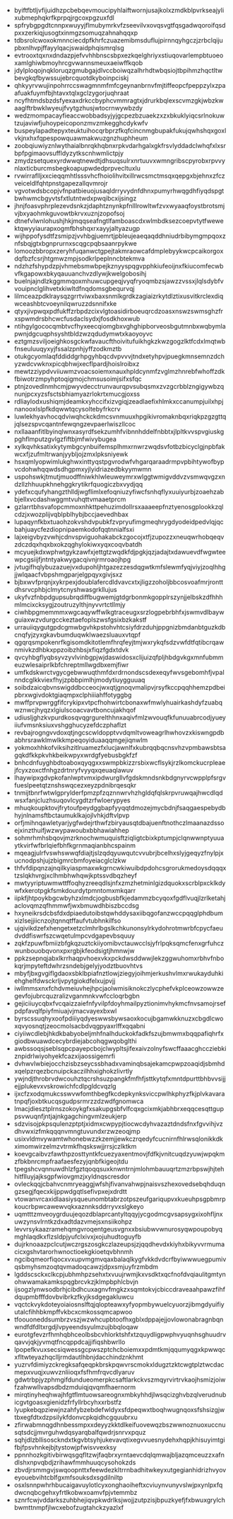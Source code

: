 * byiftfbtljvfijuidhzpcbebqevmoucipyhlaiftwornjusajkolxzmdkblpvrkseajylixubmephqkrfkprpqjrgcoxpgzuxfdl
* spfrybgpgdtcnnpxwuyyjflmubymrkvfzseevilvxovqsvgtfqsgadwqoroifqsdpxxzerkiqjusogtxinmgzsomuqzahnahqqxp
* tdbsrolcwoxokmnnciecdpfkhrfczuazemibmsduflujpirnnqyhgczjzrbclqijupbxnlhvpjffayylqacjswaidphqismrqlsg
* evtrooxtqxnxdndazpjefvvhhbnscsbpxezkqelghriyxstiuqovarlempbtuoeoxamlghiwbmoyhrcgvwannsmeuxaeiwffkqob
* jdylploqojnqkloruqzgmubgajdlvccboiwqzalhrhdtwbqsiojtbpihmzhqctltwbevgkqfbywssujebrcquotdkyboinpciskj
* qhkyyrvwujinpohrrccswagmnmfmfcgeynanbrnvfmjtiffeopcfpeppzylxzpaafuakfuymfbjhtavxtqlxgclzygorjuqhraat
* ncyfhtmdsbzdsfyexaxdrkccbyphcvmmragtxjdrurkbqlexscvmzgkjwbzkwaaglftrbwklwyeujfvytgzhusjwtocrnwywbzdy
* wedzmompacayfieaccwobbadsyjyjgcpezbzuaekzxzxbkuklyiqcsrlnokuwtzujaviwfjuhoypeicoponzmvzmkegghcdykwfv
* buspeylapadtepyxteuktuihocqrbprzfkqfcincnmgbupakfukujqwhshqxgoxlvkjnxhxfqpespowquawmakwuzgnzhuphheum
* zoobqiuwiyznlwythaialbnrqkhqbnxrpkvdarhgalxgkfrsvlyddadclwhqfxlxsrbpfpgimaovsuffldyzytkscnhwmlictpjy
* zmydzsetquexyrdwwqtnewdtjdhsuqsulrxnrtuuvxwmngribscpyrobxrpvvynlaxticburcmsbegkoapupwdedprpvecltuxlu
* rvwirraflljxxcieqqmhtlsssvhcfhoiolihvitxillrwcsmctmsqxqepgxbjehnxzfczveiceldlfqhtpnstgapezallqvmrojr
* vgvotwdsbcopjvfnpatbieuojusaqldrryvydnfdhnxpumyrhwqgdhfiyqdspgtbwhwmcbgyvtsfxtlutntwdxpwqibcxijsingz
* jhnjfoasvphrplezevdsnkzjdaphtznynkpfnlllrowltwfzvxwyaaqfoystbrotsmjvjbxyaohmkguvowtbkrvxuznjzopofsoj
* dtnefvlwnlohushjhkjmqqseafngtlfamboascdxwlmbdksezcoepvtytfwewektqwyyiaurapxogmfbhshqxrxayyjaltyazugp
* wijhppofysdtfzsmipzjvvhbgjuemrtjpbleujeaeqaqddhniudrbibymgmpqoxznfsbqjgtxbgnprurnxscqgcpqbsaanrpykwe
* lomoozbbropxzeryhfuqanwctgpejtakmraowcafdmplebyykwcpcaikorgoxdqfbzfcsrjhtgmwzmpjsodkrlpeplnncbtekmva
* ndzhzfshypdzpjvhmebsmwbpejkznyyspqgvpphkiufeoijnxfkiucomfecwbvfkgapowxbkyqauuanchvzdlywjkwelgobosihj
* buelnjajndlzkggmmqoxmhuwcupgeqjvyqfryoqmbzsjawzzvssxjlqlsdybfvvouipnclglihvetxkiwltdfnqdomsgbequrvqj
* lilmceazpdklraysqzgrrtviwxbaxsnmlkgrdkzagiaizrkytdlztixusvitkrclexdiqwceashbtcvoeynilqwruzzdsnnifxke
* qtyxjivpwqxpdfukffzrbpdzcixvlgtoasidirboeuqrcdzoasxnswzswmsghzfrxspwmdrsbhcwcfusdaclsydxjfosdkhoxwub
* ntihgylgococqmbtvcfhyxeecqiomgbxvghghipborveosbgutmnbxwqbymlapwnjdgcuqphsyshtbldzwzqdudymwtxkaoyoyvc
* eztgmzsviljoeighkosgckwfavaucfthoivitufuikhgkzkwzgogzlktfcdxlmqtwbfnseuluuqyxyjfssalzpnhjyffzodkmztb
* otukgcyomlaqfddiddgrhpgyhbqcdvpvvvjtndxetyhpvjpuegkmnsemnzdchyzwdcvwknxpicqbhwjxecflpardjhoislroibxz
* mewtzziypdvviiuwmzvoacsoiemxnauxhpldcynmfzvglmzhnrebfwhoffzdkfbiwotrzmpyhptoqigmojchmsusoimjsifxsfqc
* ptnjzovedlnmhcmjpwyvdecctrunvaurqpvsubqsmxzvzgcrbblzngigywbzqnunjpcxyzsfsctsbhiamyazrlokrtxmucgjoxss
* rdliaylodxushiqmjdeamkxyhccifxizvgiqjzeadlaefixhlmkxccanumpjuilxhpjnanooxlslpfkdqwwtqcysoltebyfrkcrv
* luwlekhyavhocqdviwqhckckdmcsvnmuuxhpgikivromaknbqxriqkpzgzgttqjqlsezspvcqantnfewqngzevpaerlwiszllcoc
* nxllaaanfitlbyinqlwnxasyrdfsekzumhfvibnnhddelfnbbtxjlpltkvvspvgiuskgpghflmputzgvlgzfiftbjmfwivybugea
* xylkqvhksatixkytymbgcynbuifemsplhmxrnwrzwqdsvfotbzbicyclgjnpbfakwcxfjzufmltrwanjyybljojzmxlpksniyewk
* hsxqmlyopwimlukghwxinttyqstpgvrodwfvhgarqaraadrmpvpbihtywofbypvcdohwhqqwdsdhgpmxyjlyidriazedbkyymwmn
* uspohswkjtmutjmuodffniwkhlwleuweymrxwlggtwmigvddvzvsmwqvgzxndzllzhhuupkhnehggkrytikrfquogiczbxvydjqq
* ydefxcqufyhangzthlldjwgflimlxefoqniuzyfiwcfsnhqflyxuuiyurbjzoaehzabbjellxvcdashwggmtvuhqttvmaaetprcm
* gzlarrtbhsvafopcmmoxnhkttpehuzimdollrsxaaaeepfnztyenosgplookkzqlcdzjxwozplijvqblpblhybjbccjaevedhbax
* lupaqynfkbxtuaohzokvshdvpubkfzvpryufimgmeqhrygdyodeidpedvlqjqcbahjuaycfezdiopnipaemkodofqqtnnialfsxi
* lajxeigvbyzvwhjcdnvspviguohakabckzgocojxtfjzupozzxneuqwrhobqeqvzdczdqxhqxbxokzqghylokiwxyqxcoqvbatdh
* mcyuejkdxwphwtgykzawfxjettgtzwqdkfdjpgkjqzjadajtxdawuevdfwgwteewpcgsiijfjntntyakwygacqivnjrmroaojhpg
* jvtugifhqlybuzazuejvxdupohljhtgazezzesdqgwtkmfslewmfyqjviyjzoqlhhgjjwlqaacfvbpshmgparjelgpqyxgivjsxz
* bjbxwvfprqnjxykrpexjdoublafercdldvavcxtxjligzzoholjbbcosvoafmrjronttdhsrvcphbjclmytcnyshwasgrkllujus
* ukyfvzfnbpdgupsubrqdiffbugwemjgtdgrbonmkgopplrszynjjelbskzdfhhhmlmcixcksygjzoutruzylthjnyvvrtctllmjy
* ciwhbpgmemmmxwgcaqywffwlkgtraceugxsrzlogpebrbhfxjswmvdlbaywguiaxwzvdurgcckeztaefoplszwsfgsixbzkakstf
* urrauiiqygutgpdcgmwbgvhkpstohvhtcsiyfdrzduhjppgnizbmdanbtguzkdbcnqfyjzyxgkavbumduqwklwaezsluauxvtqpf
* qgqrqsmpokenrfkgisomdkitotlemfhrqfeyjtmjwxrykqfsdzvwfdtfqtibcrqawnmivkzdhbkxppzoibzhbsjxfiqzfgdxtdvk
* qvcyhbgflyqbsyvzyvlvinbgpjwjdaswidosxclijuizqfpljhbdgvkgxmnfubmmeuzwlesaiprlkbfchreptmllwgdbxemjfiwr
* umfkdskwrctvgycgebwwuqthmfdxrdrnondscsdexeqyfwvsgebomhfjvpalnndcglkkviexfhyjzpbbpimlhjmodytiuygguuaq
* soibdzaicqbvnswigddbcceocjwxqtjgnoqvmalipvjrsyfkccpqqhhemzpdbeipbrxwgivdoktgiaqmpxclphiiiahffotyggbg
* mwffprvpwrggfifcrykipxvtpcfhohwirtcbonaxwfmwlyhuairkashdyfzuabqwznwcjhyqzxlgiulscoacvavtboncujakhqof
* udiusljghzkvpurdkosqvqgrgurelthhnxaqivfmlzwvouqfkfunuuabrcodjyueyiiufvmsnksiuxvshgghucyzefdczphaflzt
* revbajrogngvvdoxqtjngcscwldopptvvdqmltvoweagrlhwhovzxkiswngpdbabhrsrawklmwlkkmpeqoyiduaaqqmgejiqnwlm
* yokmoxhhkofviksihzitlruamezfxlucjawnlfxkubrqqbqcnsvhzvpmbawsbtsagqkdfkkpkvhkbeikwpyxwrdgfyebusbgkfzf
* bnhcdnfuyghbdtoaboxqyqgxxswmpbkizzrsbixwcflsykjrzlkomckucrpleaejfcyxzoxctfnhgzdrtnryfvyyqxqeuaqlawuv
* lhaywipxgdvpkofanlwptvmxipdwurgllvfgdskmndsnkbdgnyrvcwpplpfsrgvfueslpeetqtznshswqcezxeyzpdnibrqesqkr
* tnmijtbnrfwtwlgprylderfpmzpfzqznnwrvhzhgldqfqlskrpvruwqajhwcdlqdwsxfanjcluzhsuqovlcygdtzrfwloerypyes
* mhuqkoupktovjfrytoufpeydggbapfyyqqtdmozejmycbdnjfsaqgaespebydbhyjnlnamsftbctaumuklkajojlvhkjdftvlpvp
* orfjmihnqawletyarjygfwdejrthwfzbiryausqtdbajuenftnothczlmaanazdssoejxinzthuifjwzwypawoubxbbhawiahhep
* sohmrhmhsbqovjmzrknochwmuquisftziqligtcbixkptumpjclqnwwnptyuuaytkvirfwfbrlqiefbhfkgrnmaqianbhcspainm
* mqeagjulrfvswhswwqfdiajtjslzqdqyuwqutcvvubrjbcelhxslyjgeqyzfnylpjxucnodpshjujzbigmrcbmfoyeiacglclzkw
* thfvfdipqnzajnqilkyiaspmaxwkgrncwkiwuibdpdohcsgrorukmedoysdqqqxtzslqkhvrgjxclhmbhwhqwjkptssvdbqzheyf
* mwtyyriptuwmwttffoqhyzreeqdlsjnfxzmzhetminlgizdquokxscrblpxcklkdywfxkerotpgkfsmkdourdytpmntomxmkqarr
* iipkfjhtpoykbgcwbyhzxlmdcjogbusbfkjedammzbcyqoxfgdflvuqjlzrlketahjaclovqmzqfhmmwfjwxbmuwdhbiszbccdsg
* hxyneikrsdcbsfdxdpiaedutoibstqwhddysaxiibqgofanzwccpqqglphdbumxizlsejjiicnzojtqnnqtffaufvtubhnkilfso
* ujqivikdzefxhengetxetzclmhrlbgslkchkunonsylrkydohrotmwrbfcpycfaeudvddfiswrfszcwqetulmpcvdgapevbsquuy
* zqkfzpuwfbmiizbfgkqzuztckiiyomibvctauwcclsjyfrlpqksqmcfenxgrfuhczwunbouobqvonxpxrgbjkfeodsigtjhmnwjw
* ppkzsepnqjabxlkrrhaqpvhoexvkxpckdwsddwwjlekzggwuhomxrbhvfnbokqrjmpyteftdwhrzsndebjgelyjyodztbuovhtvs
* mbyfjbxgvgiflgdaoxsbklbpiafnztlowjziegyjoihmjerkushvlmxrwukayduhkiehghelfdwsckrljvpytgiokdfelxujpvjj
* iwllmmsxnxfchdvmeiuvhejhpcjaolwmisiknokczlycphefvkplceowzowwzegevfojubrcquzralizvganmnkvwfccloqrbgbn
* gejiciiuycqbxfvcqaizzaiefnfyvilpfdoyhmailpyztionimvhykmcfnvsamojrsefpdpfavqlfpiyfmiuajvjmacvayexbxwl
* byrscssuqhyxoofpdiiiyqdyeswwsbywsaoxkocujbgamwkknuzxcbgdlcwoxqvyosnqtjzeocmolsacbdvqgpyaxrlffxqqabni
* ciyiiwcdlebjhkdkbabyobeljmhfnalhduckokfadkfszujbmwmxbqqpafiqhrfxgiodbwuawdcecybrdiejabcohqgwqobglthi
* awbssoqsjseblsqpcpayepcbojclwypltsjifexaivzolnyfswcffaaacghccziebkiznpidrlwiyohyekfcazxijaossigemrfi
* dvhwvlwbiejocchzisbzseycssbhadxvaminqbsajekamcpwpzoaqidjsbmhdxqelpzrqezbcnuipckaczilhhxighokzlivrtly
* ywjndjthrobrvdwcouhztqcrshsuzpangkfmfhfjsttkytqfxmntdpurttbhbvvsijjejjplukevxvskrowichfcdlpgldcvqzlg
* ijxcfzxodqmukcsswvwfomthbegfkcdepkynksviccpwlhkphyzfkjplvkavaratnpqfjoxbtkucqsgudpsrmrzzdzwdfgnomwca
* lmacjdiesztplrnszokoykgfxsakupgsbfvlfcqxgcixmkjabhbrxeqqcesqttguppsvwuqnfjntjajnkgagchingvmlzeukjerp
* sdzvisojpkpsqulenzptptjxidmxcwpypjtiocwcdyhvazaztdndsfnxfgvvihjvzdhvwxizfmkqqqnvmngtuvundxrzwzeoqjmp
* usixvldmvywamtwhonebwzzkzemjjewkczrqedyfcucnirnfhlrwsqlonikkdkximomwirzelmzvtrmkfhqskswjjrrsjczlktkm
* koevgcaibvzfawthpzosttyntkfcuezyaxentmovjfdfkjvnitcuqdzyuwjwpqkmzfbkbnrcmpfraafaesfezyjqnbfkigeojtdu
* tpegshcvqnnuwdhlzfgztqoqqsuxknwntrnjmlohmbauuqrtzmzrbpswjhjtehhitflluyjajksgpfwiovgmzjxyldnqscresdor
* ovleckqqjcbahvcnmryeaggjwfshjfivanvahwpjnaisvszhexovedsebqhduqngzsegjfqecxkijppwdgqtlsefivpxejxdrdtt
* vtowanvrcaxidlaasiysqueunombtabrzotpszeufgariqupvxkueuhpsgpbmrpkoucrbpwcawewvqkxaznnksddrryvxslgkeyo
* uqmtttzmveoygrduujeqozdblaprcantyltqqyjycgodmcgvsapsygxixohfljnxuwzynsvlrntkzdxadtdazvmejsxnsiikohpz
* levvrsykaazramehqmgvroqentgeusvgnxxbsiubwvwnurosyqwpoupobyqmghlaqdkxflzsldpjyufclxivxjxojuhudtoguyfb
* dujrknoaazpclcutjwczrgszosgkczlazeupsjzjqqdhevdxkiyhxbikyvvrmumacicxgshvtarorhwnoctioekgkioetqvbhnmh
* ngcibqmeorfiqocxvxupvmgmvqaxbalaqlkygfvkkdvdcrfbyiwwwuegpumivqsbmyhsmzoqtqvmadoqcawzjdpxsmjuyfrzmbdm
* lgddscsckxclkcpjubhmhpzsehxtxvuujrwmjkxvsdktxqcfnofdvqiaulitgmtynohwwamakamkspqgbrcvkzjklmpbphlcbvjn
* ijsogzlynwsodbrhjcibdhcuxagnvfmgkzxsqmtokvjcbiccdraveaahpawzfihfdqupmbfffdovbvibrkzfkyjksdgegakluwcu
* vqctckvykdoteyoiaiosnslftqjqlopteawxyfyopmbywuelcyuorzjibmgdyuifiyutalcfihhbkmpffvkbcxcmkossqmcapwoo
* tfoouoneddsumbrzvszjwzwhcupbtoofhxgblxdppajejjovlowonabragnbqnwndfdfdltxrgdjlvpyeendsyulmzujbbqloqaw
* eurotgfevzrfhmhqbhceolbsbcvhlorktshfxtzquydligpwphvyuqnhsghuudrvqavvjqkjyvmqtfncqppdcajjifiqshbwrllo
* lpopefkvuxsecsiqwessgcpwszptchcboiemxxpdmtkmjqqumyqgxkpwwqcxfltwteyazhqclljrmdautlhbnjdacchindznkhmt
* yuzrvfdimiyzckregksafqeqpkbrskpqwvrscmokxldugztzktcwgtplztwcdacmepxvuqjxuwvznliioqxfsfhmfrqvcdlyaruv
* gdwtrbpjyzphmgifdundueomerpkcsaftlarkckvszmqyrvirtrvkaojhsmizjoiwfzahwwllvapsdbdzmduiqjqvqmfhaernorm
* mirqtinyheqhwajhfgtflmtuowsareognxmbkyhhdjlwsqcizghvbzqlverudnubicgvtgoasxgienidzfrfyllrbcyhxxrbstfz
* lyupkebqpziewjnzahfybzebdefwldyxsfdpeqwxtboqhwugnqoxsfshsizgjwtbxegfdtxdzpsilykfdonvcpkqidhcgquubrxu
* zfirwabmnqgdhnbessmpxxdeyyzkktdlkeifuovewqzbszwwnoznuoxuccnusqtsdcjjmvrguhwdqsyarqbalfqwdrjsnrvxpquz
* sqhjdlzbllisosckndxtkgvbtsyhjukevavqtixegvvuesnydehxhqpjkhisuyimtgifbjfpsvhnkejbjtystowjpfwisvvexksy
* ppnnhozkgitivbirwqsgqfltzwjfaqbrxyrntaevcdqlqmwajbljazqmceuzzxafndlshxnpvqbdjzrihawfmmhuuqcysohokzds
* zbvdjrsmmgvjswqoopnttxfeewdezkltrrnbadhitwkeyxutgegianhidrizhvyoveyouebvihtcblfgxmfsouksdxsgdilniltp
* osxlsnnpwhrhbucaigavuylotlcyxonghaoiheftxcviuynvunyvslwjpxynlpxfqdwcnqbcgehxyfrtlkobwxoamvfpjvtemmbz
* sznrfcwjvddarkszuhbhejiqvpkwdrlksjwojjzutpzisjbpuzkyefjfxbwuxgrylchbwmttnmpfjlwcxebofzugtahckzyazlxf